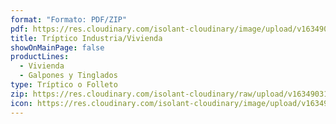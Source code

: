 ```yaml
---
format: "Formato: PDF/ZIP"
pdf: https://res.cloudinary.com/isolant-cloudinary/image/upload/v1634903198/website-2021/downloads/triptico_industria_vivienda.ai
title: Tríptico Industria/Vivienda
showOnMainPage: false
productLines:
  - Vivienda
  - Galpones y Tinglados
type: Tríptico o Folleto
zip: https://res.cloudinary.com/isolant-cloudinary/raw/upload/v1634903196/website-2021/downloads/triptico_industria_vivienda_zip.zip
icon: https://res.cloudinary.com/isolant-cloudinary/image/upload/v1634905858/website-2021/downloads/file.svg
---
```

